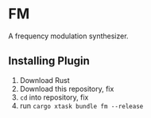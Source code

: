 # FM

A frequency modulation synthesizer.

## Installing Plugin

1. Download Rust
2. Download this repository, fix
3. `cd` into repository, fix
4. run `cargo xtask bundle fm --release`
